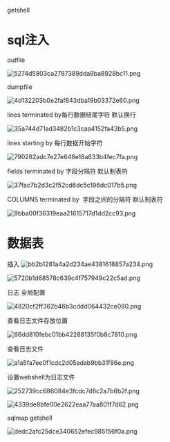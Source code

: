 getshell

# sql注入

outfile

![5274d5803ca2787389dda9ba8928bc11.png](../_resources/5274d5803ca2787389dda9ba8928bc11.png)

dumpfile

![4d132203b0e2faf843dba19b03372e60.png](../_resources/4d132203b0e2faf843dba19b03372e60.png)

lines terminated by每行数据结尾字符 默认换行

![35a744d71ad3482b1c3caa4152fa43b5.png](../_resources/35a744d71ad3482b1c3caa4152fa43b5.png)

lines starting by 每行数据开始字符

![790282adc7e27e648e18a633b4fec7fa.png](../_resources/790282adc7e27e648e18a633b4fec7fa.png)

fields terminated by 字段分隔符 默认制表符

![37fac7b2d3c2f52cd6dc5c196dc017b5.png](../_resources/37fac7b2d3c2f52cd6dc5c196dc017b5.png)

COLUMNS terminated by  字段之间的分隔符 默认制表符

![9bba00f36319eaa21615717d1dd2cc93.png](../_resources/9bba00f36319eaa21615717d1dd2cc93.png)

# 数据表

插入
![bb2b1281a4a2d234ae4381618857a234.png](../_resources/bb2b1281a4a2d234ae4381618857a234.png)

![5720b1d68578c639c4f757949c22c5ad.png](../_resources/5720b1d68578c639c4f757949c22c5ad.png)

日志 全局配置

![4820cf2ff362b46b3cddd064432ce080.png](../_resources/4820cf2ff362b46b3cddd064432ce080.png)

查看日志文件存放位置

![66dd810febc01bb42288135f0b8c7810.png](../_resources/66dd810febc01bb42288135f0b8c7810.png)

查看日志文件

![a1a5fa7ee0f1cdc2d05adab9bb31f86e.png](../_resources/a1a5fa7ee0f1cdc2d05adab9bb31f86e.png)

设置webshell为日志文件

![252739cc686084e3fcdc7d8c2a7b6b2f.png](../_resources/252739cc686084e3fcdc7d8c2a7b6b2f.png)

![4339de8bfe00e2622eaa77aa801f7d62.png](../_resources/4339de8bfe00e2622eaa77aa801f7d62.png)

sqlmap getshell

![dedc2afc25dce340652efec985156f0a.png](../_resources/dedc2afc25dce340652efec985156f0a.png)